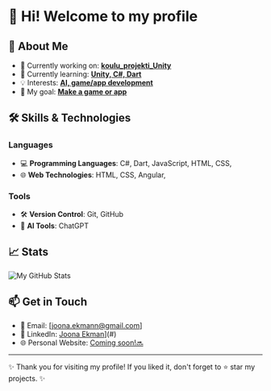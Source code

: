 # 👋 Hi! Welcome to my profile

## 🌟 About Me

- 🔭 Currently working on: **[koulu_projekti_Unity](#)**
- 🌱 Currently learning: **[Unity, C#, Dart](#)**
- 💡 Interests: **[AI, game/app development](#)**
- 🎯 My goal: **[Make a game or app](#)**

## 🛠️ Skills & Technologies

### Languages
- 💻 **Programming Languages**: C#, Dart, JavaScript, HTML, CSS,
- 🌐 **Web Technologies**: HTML, CSS, Angular, 

### Tools
- 🛠️ **Version Control**: Git, GitHub
- 🤖 **AI Tools**: ChatGPT

## 📈 Stats

![My GitHub Stats](https://github-readme-stats.vercel.app/api?username=joonaekmann&show_icons=true&theme=radical)

## 📫 Get in Touch

- 📧 Email: [joona.ekmann@gmail.com]
- 💼 LinkedIn: [Joona Ekman](https://www.linkedin.com/in/joona-ekman-b825a6329/)](#)
- 🌐 Personal Website: [Coming soon!🔜](#)

---

✨ Thank you for visiting my profile! If you liked it, don't forget to ⭐ star my projects. ✨
